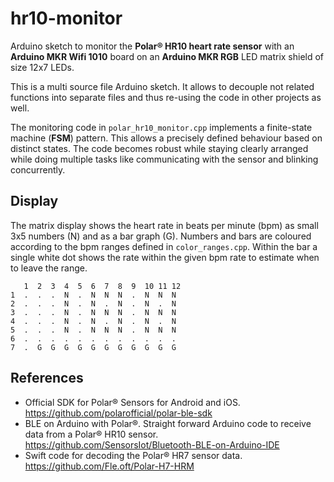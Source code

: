 hr10-monitor
============

Arduino sketch to monitor the **Polar&reg; HR10 heart rate sensor** with an **Arduino MKR Wifi 1010** board on an **Arduino MKR RGB** LED matrix shield of size 12x7 LEDs.

This is a multi source file Arduino sketch. It allows to decouple not related functions into separate files and thus re-using the code in other projects as well.

The monitoring code in `polar_hr10_monitor.cpp` implements a finite-state machine (**FSM**) pattern. This allows a precisely defined behaviour based on distinct states. The code becomes robust while staying clearly arranged while doing multiple tasks like communicating with the sensor and blinking concurrently.

Display
-------

The matrix display shows the heart rate in beats per minute (bpm) as small 3x5 numbers (N) and as a bar graph (G). Numbers and bars are coloured according to the bpm ranges defined in `color_ranges.cpp`. Within the bar a single white dot shows the rate within the given bpm rate to estimate when to leave the range.

```
   1  2  3  4  5  6  7  8  9  10 11 12
1  .  .  .  N  .  N  N  N  .  N  N  N
2  .  .  .  N  .  N  .  N  .  N  .  N
3  .  .  .  N  .  N  N  N  .  N  N  N
4  .  .  .  N  .  N  .  N  .  N  .  N
5  .  .  .  N  .  N  N  N  .  N  N  N
6  .  .  .  .  .  .  .  .  .  .  .  .
7  .  G  G  G  G  G  G  G  G  G  G  G

```

References
----------

- Official SDK for Polar&reg; Sensors for Android and iOS.
https://github.com/polarofficial/polar-ble-sdk
- BLE on Arduino with Polar&reg;. Straight forward Arduino code to receive data from a Polar&reg; HR10 sensor.
https://github.com/SensorsIot/Bluetooth-BLE-on-Arduino-IDE
- Swift code for decoding the Polar&reg; HR7 sensor data.
https://github.com/Fle.oft/Polar-H7-HRM
